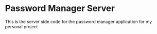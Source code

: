 # Password Manager Server
This is the server side code for the password manager application for my personal project


